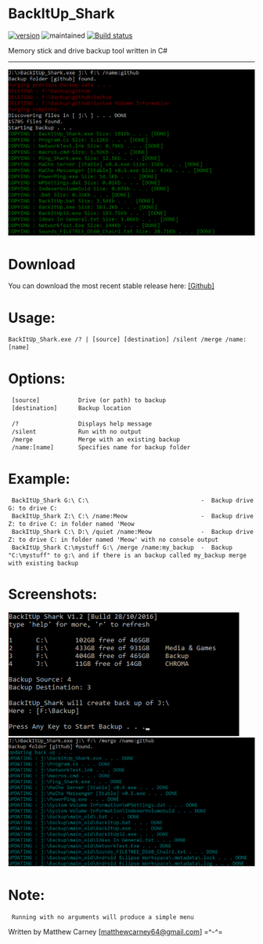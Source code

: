 # BackItUp_Shark

[![version](https://img.shields.io/badge/version-1.2.3-brightgreen.svg)]() ![maintained](https://img.shields.io/maintenance/yes/2017.svg) [![Build status](https://ci.appveyor.com/api/projects/status/mjlrf1ud3dm81507?svg=true)](https://ci.appveyor.com/project/Killeroo/backitup-shark)

Memory stick and drive backup tool written in C#

***

![alt text](Screenshots/readme_screenshot_2.png "Creating a backup")

# Download

You can download the most recent stable release here: [[Github]](https://github.com/Killeroo/BackItUp_Shark/releases)

# Usage:
    BackItUp_Shark.exe /? | [source] [destination] /silent /merge /name:[name]
    
# Options:
     [source]           Drive (or path) to backup 
     [destination]      Backup location
     
     /?                 Displays help message
     /silent            Run with no output
     /merge             Merge with an existing backup
     /name:[name]       Specifies name for backup folder

# Example:
     BackItUp_Shark G:\ C:\                                -  Backup drive G: to drive C:
     BackItUp_Shark Z:\ C:\ /name:Meow                     -  Backup drive Z: to drive C: in folder named 'Meow                           
     BackItUp_Shark C:\ D:\ /quiet /name:Meow              -  Backup drive Z: to drive C: in folder named 'Meow' with no console output
     BackItUp_Shark C:\mystuff G:\ /merge /name:my_backup  -  Backup "C:\mystuff" to g:\ and if there is an backup called my_backup merge with existing backup
                                               
# Screenshots:

![alt text](Screenshots/readme_screenshot_1.png "BackItUp_Shark's simple text menu")
![alt text](Screenshots/readme_screenshot_3.png "Updating a backup")


# Note: 
     Running with no arguments will produce a simple menu
     
Written by Matthew Carney [matthewcarney64@gmail.com] =^-^=
